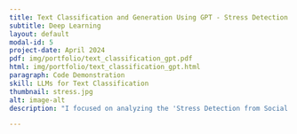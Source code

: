```yaml
---
title: Text Classification and Generation Using GPT - Stress Detection from Social Media Articles
subtitle: Deep Learning
layout: default
modal-id: 5
project-date: April 2024
pdf: img/portfolio/text_classification_gpt.pdf
html: img/portfolio/text_classification_gpt.html
paragraph: Code Demonstration
skill: LLMs for Text Classification
thumbnail: stress.jpg
alt: image-alt
description: "I focused on analyzing the 'Stress Detection from Social Media Articles' dataset obtained from Kaggle. I utilized GPT models with three distinct techniques: Zero-Shot Prompting, Few-Shot Prompting, and Fine-tuning the GPT2 Model. These techniques were employed to effectively classify stress-related posts within the dataset, aiming to enhance understanding and detection of stress signals in social media discourse."

---
```

